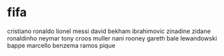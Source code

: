 # fifa

cristiano ronaldo
lionel messi
david bekham
ibrahimovic
zinadine zidane
ronaldinho
neymar
tony croos
muller
nani
rooney
gareth bale
lewandowski
bappe
marcello
benzema
ramos
pique
